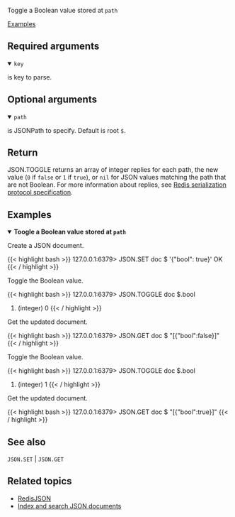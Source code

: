 Toggle a Boolean value stored at `path`

[Examples](#examples)

## Required arguments

<details open><summary><code>key</code></summary> 

is key to parse.
</details>

## Optional arguments

<details open><summary><code>path</code></summary> 

is JSONPath to specify. Default is root `$`. 

</details>

## Return

JSON.TOGGLE returns an array of integer replies for each path, the new value (`0` if `false` or `1` if `true`), or `nil` for JSON values matching the path that are not Boolean.
For more information about replies, see [Redis serialization protocol specification](/docs/reference/protocol-spec).

## Examples

<details open>
<summary><b>Toogle a Boolean value stored at <code>path</code></b></summary>

Create a JSON document.

{{< highlight bash >}}
127.0.0.1:6379> JSON.SET doc $ '{"bool": true}'
OK
{{< / highlight >}}

Toggle the Boolean value.

{{< highlight bash >}}
127.0.0.1:6379> JSON.TOGGLE doc $.bool
1) (integer) 0
{{< / highlight >}}

Get the updated document.

{{< highlight bash >}}
127.0.0.1:6379> JSON.GET doc $
"[{\"bool\":false}]"
{{< / highlight >}}

Toggle the Boolean value.

{{< highlight bash >}}
127.0.0.1:6379> JSON.TOGGLE doc $.bool
1) (integer) 1
{{< / highlight >}}

Get the updated document.

{{< highlight bash >}}
127.0.0.1:6379> JSON.GET doc $
"[{\"bool\":true}]"
{{< / highlight >}}
</details>

## See also

`JSON.SET` | `JSON.GET` 

## Related topics

* [RedisJSON](/docs/stack/json)
* [Index and search JSON documents](/docs/stack/search/indexing_json)

